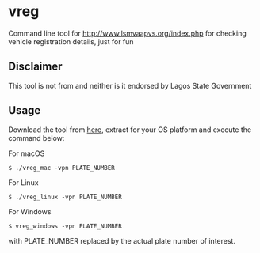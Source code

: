 # vreg
Command line tool for http://www.lsmvaapvs.org/index.php for checking vehicle registration details, just for fun

## Disclaimer

This tool is not from and neither is it endorsed by Lagos State Government

## Usage

Download the tool from [here], extract for your OS platform and execute the command below:


For macOS

    $ ./vreg_mac -vpn PLATE_NUMBER

For Linux

    $ ./vreg_linux -vpn PLATE_NUMBER

 For Windows

    $ vreg_windows -vpn PLATE_NUMBER

with PLATE_NUMBER replaced by the actual plate number of interest.

[here]: https://github.com/alexcrownus/vreg/files/836602/Archive.zip
